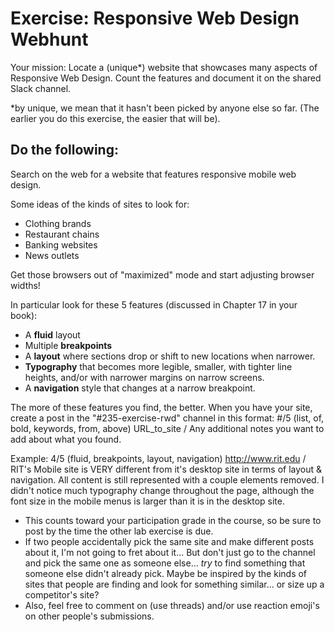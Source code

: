 # Exercise: Responsive Web Design Webhunt

Your mission:  Locate a (unique*) website that showcases many aspects of Responsive Web Design.  Count the features and document it on the shared Slack channel.

*by unique, we mean that it hasn't been picked by anyone else so far.  (The earlier you do this exercise, the easier that will be).

## Do the following:

Search on the web for a website that features responsive mobile web design.  

Some ideas of the kinds of sites to look for:
- Clothing brands
- Restaurant chains
- Banking websites
- News outlets

Get those browsers out of "maximized" mode and start adjusting browser widths!

In particular look for these 5 features (discussed in Chapter 17 in your book):
- A **fluid** layout
- Multiple **breakpoints**
- A **layout** where sections drop or shift to new locations when narrower.
- **Typography** that becomes more legible, smaller, with tighter line heights, and/or with narrower margins on narrow screens.
- A **navigation** style that changes at a narrow breakpoint.

The more of these features you find, the better.  When you have your site, create a post in the "#235-exercise-rwd" channel in this format:   #/5 (list, of, bold, keywords, from, above) URL_to_site / Any additional notes you want to add about what you found.

Example:   4/5 (fluid, breakpoints, layout, navigation) http://www.rit.edu / RIT's Mobile site is VERY different from it's desktop site in terms of layout & navigation.  All content is still represented with a couple elements removed.  I didn't notice much typography change throughout the page, although the font size in the mobile menus is larger than it is in the desktop site.

- This counts toward your participation grade in the course, so be sure to post by the time the other lab exercise is due.
- If two people accidentally pick the same site and make different posts about it, I'm not going to fret about it... But don't just go to the channel and pick the same one as someone else... *try* to find something that someone else didn't already pick.  Maybe be inspired by the kinds of sites that people are finding and look for something similar... or size up a competitor's site?
- Also, feel free to comment on (use threads) and/or use reaction emoji's on other people's submissions.

